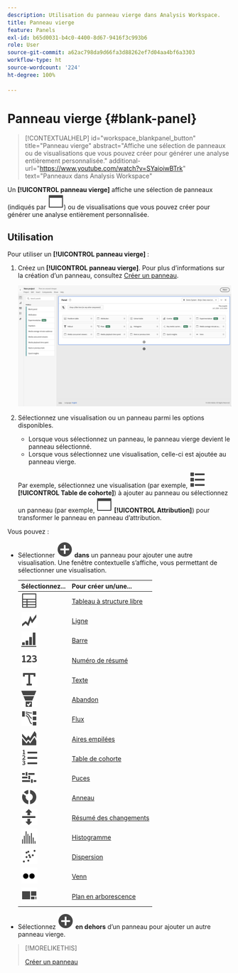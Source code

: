 ```yaml
---
description: Utilisation du panneau vierge dans Analysis Workspace.
title: Panneau vierge
feature: Panels
exl-id: b65d0031-b4c0-4400-8d67-9416f3c993b6
role: User
source-git-commit: a62ac798da9d66fa3d88262ef7d04aa4bf6a3303
workflow-type: ht
source-wordcount: '224'
ht-degree: 100%

---
```


# Panneau vierge {#blank-panel}

<!-- markdownlint-disable MD034 -->

>[!CONTEXTUALHELP]
>id="workspace_blankpanel_button"
>title="Panneau vierge"
>abstract="Affiche une sélection de panneaux ou de visualisations que vous pouvez créer pour générer une analyse entièrement personnalisée."
>additional-url="https://www.youtube.com/watch?v=SYaioiwBTrk" text="Panneaux dans Analysis Workspace"

<!-- markdownlint-enable MD034 -->


Un **[!UICONTROL panneau vierge]** affiche une sélection de panneaux (indiqués par ![Page Web](/help/assets/icons/WebPage.svg)) ou de visualisations que vous pouvez créer pour générer une analyse entièrement personnalisée.

## Utilisation

Pour utiliser un **[!UICONTROL panneau vierge]** :

1. Créez un **[!UICONTROL panneau vierge]**. Pour plus d’informations sur la création d’un panneau, consultez [Créer un panneau](panels.md#create-a-panel).

   ![Créer un panneau](assets/create-panel.png)



1. Sélectionnez une visualisation ou un panneau parmi les options disponibles.


   * Lorsque vous sélectionnez un panneau, le panneau vierge devient le panneau sélectionné.
   * Lorsque vous sélectionnez une visualisation, celle-ci est ajoutée au panneau vierge.

   Par exemple, sélectionnez une visualisation (par exemple, ![Vue liste](/help/assets/icons/ViewList.svg) **[!UICONTROL Table de cohorte]**) à ajouter au panneau ou sélectionnez un panneau (par exemple, ![Page Web](/help/assets/icons/WebPage.svg) **[!UICONTROL Attribution]**) pour transformer le panneau en panneau d’attribution.



Vous pouvez :

* Sélectionner ![AddCircle](/help/assets/icons/AddCircle.svg) **dans** un panneau pour ajouter une autre visualisation. Une fenêtre contextuelle s’affiche, vous permettant de sélectionner une visualisation.

  | Sélectionnez... | Pour créer un/une... |
  |---|---|
  | ![Tableau](/help/assets/icons/Table.svg) | [Tableau à structure libre](/help/analysis-workspace/visualizations/freeform-table/freeform-table.md) |
  | ![Ligne](/help/assets/icons/GraphTrend.svg) | [Ligne](/help/analysis-workspace/visualizations/line.md) |
  | ![Graphique à barres verticales](/help/assets/icons/GraphBarVertical.svg) | [Barre](/help/analysis-workspace/visualizations/bar.md) |
  | ![123](/help/assets/icons/123.svg) | [Numéro de résumé](/help/analysis-workspace/visualizations/summary-number-change.md) |
  | ![Texte](/help/assets/icons/Text.svg) | [Texte](/help/analysis-workspace/visualizations/text.md) |
  | ![Entonnoir de conversion](/help/assets/icons/ConversionFunnel.svg) | [Abandon](/help/analysis-workspace/visualizations/fallout/fallout-flow.md) |
  | ![Workflow](/help/assets/icons/GraphPathing.svg) | [Flux](/help/analysis-workspace/visualizations/c-flow/flow.md) |
  | ![Graphique à aires empilées](/help/assets/icons/GraphAreaStacked.svg) | [Aires empilées](/help/analysis-workspace/visualizations/area.md) |
  | ![ChiffresTexte](/help/assets/icons/TextNumbered.svg) | [Table de cohorte](/help/analysis-workspace/visualizations/cohort-table/t-cohort.md) |
  | ![Graphique à puces](/help/assets/icons/GraphBullet.svg) | [Puces](/help/analysis-workspace/visualizations/bullet-graph.md) |
  | ![Graphique à anneaux](/help/assets/icons/GraphDonut.svg) | [Anneau](/help/analysis-workspace/visualizations/donut.md) |
  | ![DéplacementHautBas](/help/assets/icons/MoveUpDown.svg) | [Résumé des changements](/help/analysis-workspace/visualizations/summary-number-change.md) |
  | ![Histogramme](/help/assets/icons/Histogram.svg) | [Histogramme](/help/analysis-workspace/visualizations/histogram.md) |
  | ![Nuage de points](/help/assets/icons/GraphScatter.svg) | [Dispersion](/help/analysis-workspace/visualizations/scatterplot.md) |
  | ![Type](/help/assets/icons/TwoDots.svg) | [Venn](/help/analysis-workspace/visualizations/venn.md) |
  | ![Arborescence](/help/assets/icons/GraphTree.svg) | [Plan en arborescence](/help/analysis-workspace/visualizations/treemap.md) |

* Sélectionnez ![AddCircle](/help/assets/icons/AddCircle.svg) **en dehors** d’un panneau pour ajouter un autre panneau vierge.


>[!MORELIKETHIS]
>
>[Créer un panneau](/help/analysis-workspace/c-panels/panels.md#create-a-panel)
>
